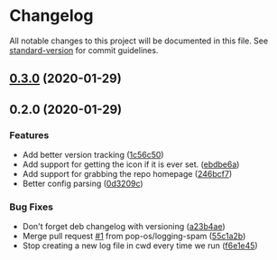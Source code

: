 # Changelog

All notable changes to this project will be documented in this file. See [standard-version](https://github.com/conventional-changelog/standard-version) for commit guidelines.

## [0.3.0](https://github.com/pop-os/pyflatpak/compare/v0.2.0...v0.3.0) (2020-01-29)

## 0.2.0 (2020-01-29)


### Features

* Add better version tracking ([1c56c50](https://github.com/pop-os/pyflatpak/commit/1c56c507d2167bbf4a9accb7b5a13a7b32b242e0))
* Add support for getting the icon if it is ever set. ([ebdbe6a](https://github.com/pop-os/pyflatpak/commit/ebdbe6a02501c793761ed799cec0f877b4bd1c49))
* Add support for grabbing the repo homepage ([246bcf7](https://github.com/pop-os/pyflatpak/commit/246bcf73cd4fac7c3938dcca1252d0cf262acb8d))
* Better config parsing ([0d3209c](https://github.com/pop-os/pyflatpak/commit/0d3209cd0a462374d77c6257aeadf7da69478b62))


### Bug Fixes

* Don't forget deb changelog with versioning ([a23b4ae](https://github.com/pop-os/pyflatpak/commit/a23b4aef3d85f9cd83b3f1f51fa6d341fc2d1e3b))
* Merge pull request [#1](https://github.com/pop-os/pyflatpak/issues/1) from pop-os/logging-spam ([55c1a2b](https://github.com/pop-os/pyflatpak/commit/55c1a2b0e07ff976277d832d1b4d0370360facba))
* Stop creating a new log file in cwd every time we run ([f6e1e45](https://github.com/pop-os/pyflatpak/commit/f6e1e45eeab0847a8bcae346c8be1c739c153e7b))
